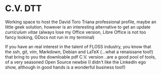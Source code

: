 # C.V. DTT
Working space to host the David Toro Triana professional profile, maybe an little geek solution, however is an interesting alternative to get an update *curriculum vitae* (always lose my Office version, Libre Office is not too fancy looking, GDocs not run in my terminal) 

If you have an real interest in the talent of FLOSS industry, you know that the ssh, git, vim, Markdown, Debian and LaTeX (...what a renaissane tool!) that bring to you the downloable pdf C.V. version ..are a good pool of tools, of a very seasoned Open Source newbie (I didn't like the LinkedIn ego show, although in good hands is a wonderful business tool!)

